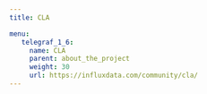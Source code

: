 ```yaml
---
title: CLA

menu:
   telegraf_1_6:
     name: CLA
     parent: about_the_project
     weight: 30
     url: https://influxdata.com/community/cla/
---
```

